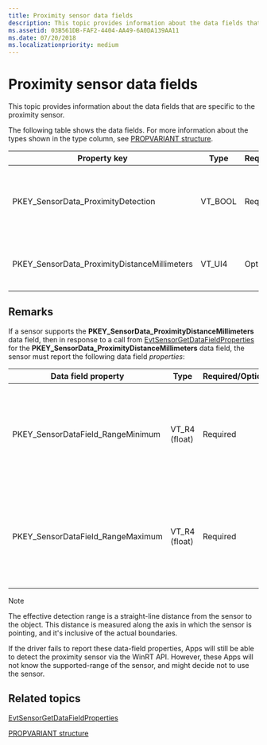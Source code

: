```yaml
---
title: Proximity sensor data fields
description: This topic provides information about the data fields that are specific to the proximity sensor.
ms.assetid: 03B561DB-FAF2-4404-AA49-6A0DA139AA11
ms.date: 07/20/2018
ms.localizationpriority: medium
---
```


# Proximity sensor data fields


This topic provides information about the data fields that are specific to the proximity sensor.

The following table shows the data fields. For more information about the types shown in the type column, see [PROPVARIANT structure](http://go.microsoft.com/fwlink/p/?linkid=313395).

|Property key|Type|Required/Optional|Description|
|--|--|--|--|
|PKEY_SensorData_ProximityDetection|VT_BOOL|Required|An indication that an object is within proximity of the sensor.|
|PKEY_SensorData_ProximityDistanceMillimeters|VT_UI4|Optional|Distance to the detected object, in millimeters.|

 

## Remarks


If a sensor supports the **PKEY\_SensorData\_ProximityDistanceMillimeters** data field, then in response to a call from [EvtSensorGetDataFieldProperties](https://docs.microsoft.com/windows-hardware/drivers/ddi/content/sensorscx/ns-sensorscx-_sensor_controller_config) for the **PKEY\_SensorData\_ProximityDistanceMillimeters** data field, the sensor must report the following data field *properties*:

|Data field property|Type|Required/Optional|Description|
|--|--|--|--|
|PKEY_SensorDataField_RangeMinimum|VT_R4 (float)|Required|Indicates the lower boundary (inclusive) of the sensor’s effective detection range in millimeters.|
|PKEY_SensorDataField_RangeMaximum|VT_R4 (float)|Required|Indicates the upper boundary (inclusive) of the sensor’s effective detection range in millimeters.|

 

>[!NOTE]
> The effective detection range is a straight-line distance from the sensor to the object. This distance is measured along the axis in which the sensor is pointing, and it's inclusive of the actual boundaries.

 

If the driver fails to report these data-field properties, Apps will still be able to detect the proximity sensor via the WinRT API. However, these Apps will not know the supported-range of the sensor, and might decide not to use the sensor.

## Related topics


[EvtSensorGetDataFieldProperties](https://docs.microsoft.com/windows-hardware/drivers/ddi/content/sensorscx/ns-sensorscx-_sensor_controller_config)

[PROPVARIANT structure](http://go.microsoft.com/fwlink/p/?linkid=313395)

 

 






